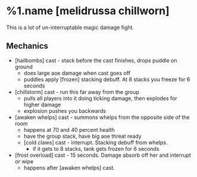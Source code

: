 %1.name [melidrussa chillworn]
=======
This is a lot of un-interruptable magic damage fight.

Mechanics
---------
- [hailbombs] cast - stack before the cast finishes, drops puddle on ground
    - does large aoe damage when cast goes off
    - puddles apply [frozen] stacking debuff. At 8 stacks you freeze for 6 seconds
- [chillstorm] cast - run this far away from the group
    - pulls all players into it doing ticking damage, then explodes for higher damage
    - explosion pushes you backwards
- [awaken whelps] cast - summons whelps from the opposite side of the room
    - happens at 70 and 40 percent health
    - have the group stack, have big aoe threat ready
    - [cold claws] cast - interrupt. Stacking debuff from whelps.
        - if it gets to 8 stacks, tank gets frozen for 6 seconds
- [frost overload] cast - 15 seconds. Damage absorb off her and interrupt or wipe
    - happens after [awaken whelps] cast.